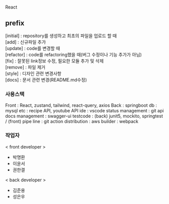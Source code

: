 #

React

## prefix

[initial] : repository를 생성하고 최초의 파일을 업로드 할 때<br>
[add] : 신규파일 추가<br>
[update] : code를 변경할 때<br>
[refactor] : code를 refactoring했을 때(버그 수정이나 기능 추가가 아님)<br>
[fix] : 잘못된 link정보 수정, 필요한 모듈 추가 및 삭제<br>
[remove] : 파일 제거<br>
[style] : 디자인 관련 변경사항<br>
[docs] : 문서 관련 변경(README.md수정)<br>

### 사용스택 ###

Front : React, zustand, tailwind, react-query, axios
Back : springboot
db : mysql
etc : recipe API, youtube API
ide : vscode
status management : git
api docs management : swagger-ui
testcode : (back) junit5, mockito, springtest / (front)
pipe line : git action
distribution : aws
builder : webpack

### 작업자
< front developer >
- 박명환
- 이윤서
- 권한결

< back developer >
- 김준용
- 성은우

